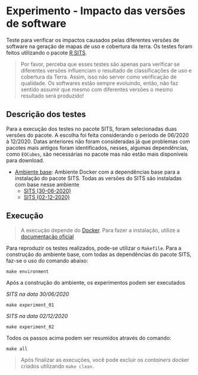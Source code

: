 # Experimento - Impacto das versões de software

Teste para verificar os impactos causados pelas diferentes versões de software na geração de mapas de uso e cobertura da terra. Os testes foram feitos utilizando o pacote [R SITS](https://github.com/e-sensing/sits).

> Por favor, perceba que esses testes são apenas para verificar se diferentes versões influenciam o resultado de classificações de uso e cobertura da Terra. Assim, isso não server como verificação de qualidade. Os softwares estão sempre evoluindo, então, não faz sentido assumir que mesmo com diferentes versões o mesmo resultado será produzido!

## Descrição dos testes

Para a execução dos testes no pacote SITS, foram selecionadas duas versões do pacote. A escolha foi feita considerando o período de 06/2020 à 12/2020. Datas anteriores não foram consideradas já que problemas com pacotes mais antigos foram identificados, nesses, algumas dependências, como `EOCubes`, são necessárias no pacote mas não estão mais disponíveis para download.

- [Ambiente base](sits/base): Ambiente Docker com a dependências base para a instalação do pacote SITS. Todas as versões do SITS são instaladas com base nesse ambiente
    - [SITS (30-06-2020)](sits/30-06-2020)
    - [SITS (02-12-2020)](sits/02-12-2020)

## Execução

> A execução depende do [Docker](https://www.docker.com/). Para fazer a instalação, utilize a [documentação oficial](https://docs.docker.com/engine/install/)

Para reproduzir os testes realizados, pode-se utilizar o `Makefile`. Para a construção do ambiente base, com todas as dependências do pacote SITS, faz-se o uso do comando abaixo:

```shell
make environment
```

Após a construção do ambiente, os experimentos podem ser executados

*SITS na data 30/06/2020*
```shell
make experiment_01
```

*SITS na data 02/12/2020*
```shell
make experiment_02
```

Todos os passos acima podem ser resumidos através do comando:

```shell
make all
```

> Após finalizar as execuções, você pode excluir os *containers* docker criados utilizando `make clean`.
